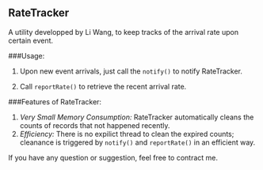 ## RateTracker
A utility developped by Li Wang, to keep tracks of the arrival rate upon certain event.


###Usage:

1. Upon new event arrivals, just call the ``notify()`` to notify RateTracker. 

2. Call ``reportRate()`` to retrieve the recent arrival rate. 

###Features of RateTracker:
1. *Very Small Memory Consumption:* RateTracker automatically cleans the counts of records that not happened recently. 
2. *Efficiency:* There is no expilict thread to clean the expired counts; cleanance is triggered by ``notify()`` and ``reportRate()`` in an efficient way.

If you have any question or suggestion, feel free to contract me.

